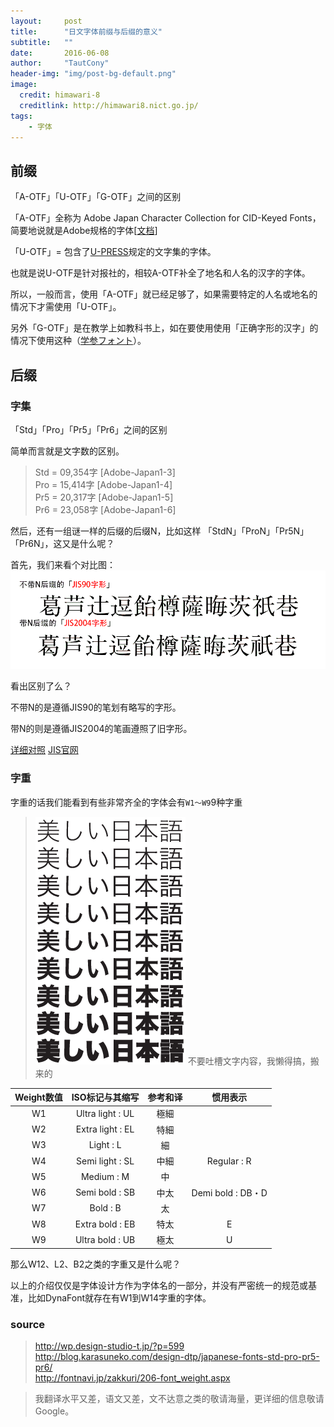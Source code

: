 ```yaml
---
layout:     post
title:      "日文字体前缀与后缀的意义"
subtitle:   ""
date:       2016-06-08
author:     "TautCony"
header-img: "img/post-bg-default.png"
image:
  credit: himawari-8
  creditlink: http://himawari8.nict.go.jp/
tags:
    - 字体
---
```


## 前缀

「A-OTF」「U-OTF」「G-OTF」之间的区别

<!--more-->

「A-OTF」全称为 Adobe Japan Character Collection for CID-Keyed Fonts，简要地说就是Adobe规格的字体[[文档](https://partners.adobe.com/public/developer/en/font/5078.Adobe-Japan1-6.pdf)]

「U-OTF」= 包含了[U-PRESS](http://www.morisawa.co.jp/culture/dictionary/1950)规定的文字集的字体。

也就是说U-OTF是针对报社的，相较A-OTF补全了地名和人名的汉字的字体。

所以，一般而言，使用「A-OTF」就已经足够了，如果需要特定的人名或地名的情况下才需使用「U-OTF」。

另外「G-OTF」是在教学上如教科书上，如在要使用使用「正确字形的汉字」的情况下使用这种（[学参フォント](http://www.morisawa.co.jp/culture/dictionary/1906)）。


## 后缀

### 字集

「Std」「Pro」「Pr5」「Pr6」之间的区别

简单而言就是文字数的区别。

> 
> Std = 09,354字 [Adobe-Japan1-3]<br>
> Pro = 15,414字 [Adobe-Japan1-4]<br>
> Pr5 = 20,317字 [Adobe-Japan1-5]<br>
> Pr6 = 23,058字 [Adobe-Japan1-6]<br>
> 

然后，还有一组谜一样的后缀的后缀N，比如这样 「StdN」「ProN」「Pr5N」「Pr6N」，这又是什么呢？

首先，我们来看个对比图：
![后缀N](/img/in-post/Prefixes-and-suffixes-of-Fonts/FontsN.png)

看出区别了么？

不带N的是遵循JIS90的笔划有略写的字形。

带N的则是遵循JIS2004的笔画遵照了旧字形。

[详细对照](http://www.adobe.com/jp/support/winvista/pdfs/JIS2004_Comparison.pdf)
[JIS官网](http://www.jisc.go.jp/newstopics/2005/040220kanjicode.pdf)

### 字重

字重的话我们能看到有些非常齐全的字体会有`W1～W9`9种字重

> ![ヒラギノ角ゴ不同字重](/img/in-post/Prefixes-and-suffixes-of-Fonts/hiraKakugoW.png)
> 不要吐槽文字内容，我懒得搞，搬来的

|  **Weight数值** | **ISO标记与其缩写** | **参考和译** | **惯用表示** |
|  :------: | :------: | :------: | :------: |
|  W1 | Ultra light : UL | 極細 |  |
|  W2 | Extra light : EL | 特細 |  |
|  W3 | Light : L | 細 |  |
|  W4 | Semi light : SL | 中細 | Regular : R |
|  W5 | Medium : M | 中 |  |
|  W6 | Semi bold : SB | 中太 | Demi bold : DB・D |
|  W7 | Bold : B | 太 |  |
|  W8 | Extra bold : EB | 特太 | E |
|  W9 | Ultra bold : UB | 極太 | U |

那么W12、L2、B2之类的字重又是什么呢？

以上的介绍仅仅是字体设计方作为字体名的一部分，并没有严密统一的规范或基准，比如DynaFont就存在有W1到W14字重的字体。


### source
> http://wp.design-studio-t.jp/?p=599 <br>
> http://blog.karasuneko.com/design-dtp/japanese-fonts-std-pro-pr5-pr6/ <br>
> http://fontnavi.jp/zakkuri/206-font_weight.aspx

> 我翻译水平又差，语文又差，文不达意之类的敬请海量，更详细的信息敬请Google。